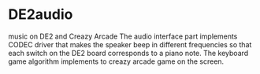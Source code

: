# DE2audio
music on DE2 and Creazy Arcade
  The audio interface part implements CODEC driver that makes the speaker beep in different frequencies so that each switch on the DE2 board corresponds to a piano note.
  The keyboard game algorithm implements to creazy arcade game on the screen.
